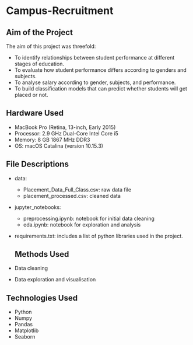 # Campus-Recruitment

## Aim of the Project
The aim of this project was threefold:
- To identify relationships between student performance at different stages of education.
- To evaluate how student performance differs according to genders and subjects.
- To analyse salary according to gender, subjects, and performance.
- To build classification models that can predict whether students will get placed or not.

## Hardware Used
- MacBook Pro (Retina, 13-inch, Early 2015)
- Processor: 2.9 GHz Dual-Core Intel Core i5
- Memory: 8 GB 1867 MHz DDR3
- OS: macOS Catalina (version 10.15.3)

## File Descriptions
- data:
  - Placement_Data_Full_Class.csv: raw data file
  - placement_processed.csv: cleaned data
- jupyter_notebooks:
  - preprocessing.ipynb: notebook for initial data cleaning
  - eda.ipynb: notebook for exploration and analysis
- requirements.txt: includes a list of python libraries used in the project.

  ## Methods Used
- Data cleaning
- Data exploration and visualisation

## Technologies Used
- Python
- Numpy
- Pandas
- Matplotlib
- Seaborn
